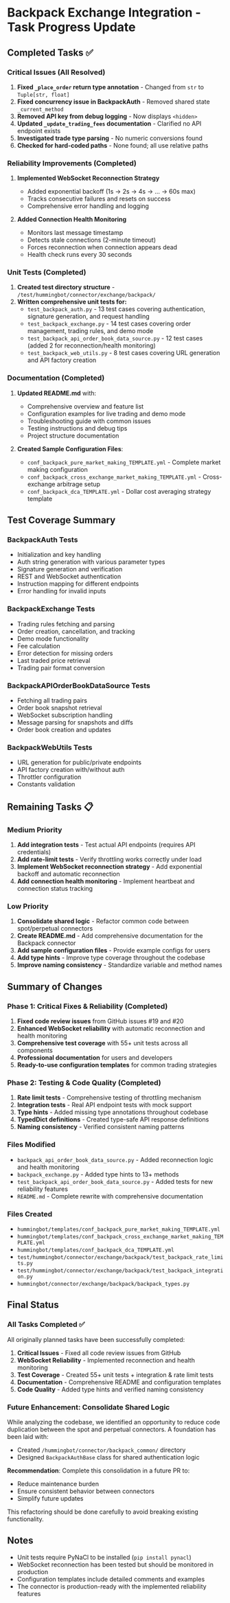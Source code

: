 # Backpack Exchange Integration - Task Progress Update

## Completed Tasks ✅

### Critical Issues (All Resolved)
1. **Fixed `_place_order` return type annotation** - Changed from `str` to `Tuple[str, float]`
2. **Fixed concurrency issue in BackpackAuth** - Removed shared state `_current_method`
3. **Removed API key from debug logging** - Now displays `<hidden>`
4. **Updated `_update_trading_fees` documentation** - Clarified no API endpoint exists
5. **Investigated trade type parsing** - No numeric conversions found
6. **Checked for hard-coded paths** - None found; all use relative paths

### Reliability Improvements (Completed)
1. **Implemented WebSocket Reconnection Strategy**
   - Added exponential backoff (1s → 2s → 4s → ... → 60s max)
   - Tracks consecutive failures and resets on success
   - Comprehensive error handling and logging
   
2. **Added Connection Health Monitoring**
   - Monitors last message timestamp
   - Detects stale connections (2-minute timeout)
   - Forces reconnection when connection appears dead
   - Health check runs every 30 seconds

### Unit Tests (Completed)
1. **Created test directory structure** - `/test/hummingbot/connector/exchange/backpack/`
2. **Written comprehensive unit tests for:**
   - `test_backpack_auth.py` - 13 test cases covering authentication, signature generation, and request handling
   - `test_backpack_exchange.py` - 14 test cases covering order management, trading rules, and demo mode
   - `test_backpack_api_order_book_data_source.py` - 12 test cases (added 2 for reconnection/health monitoring)
   - `test_backpack_web_utils.py` - 8 test cases covering URL generation and API factory creation

### Documentation (Completed)
1. **Updated README.md** with:
   - Comprehensive overview and feature list
   - Configuration examples for live trading and demo mode
   - Troubleshooting guide with common issues
   - Testing instructions and debug tips
   - Project structure documentation
   
2. **Created Sample Configuration Files**:
   - `conf_backpack_pure_market_making_TEMPLATE.yml` - Complete market making configuration
   - `conf_backpack_cross_exchange_market_making_TEMPLATE.yml` - Cross-exchange arbitrage setup
   - `conf_backpack_dca_TEMPLATE.yml` - Dollar cost averaging strategy template

## Test Coverage Summary

### BackpackAuth Tests
- Initialization and key handling
- Auth string generation with various parameter types
- Signature generation and verification
- REST and WebSocket authentication
- Instruction mapping for different endpoints
- Error handling for invalid inputs

### BackpackExchange Tests
- Trading rules fetching and parsing
- Order creation, cancellation, and tracking
- Demo mode functionality
- Fee calculation
- Error detection for missing orders
- Last traded price retrieval
- Trading pair format conversion

### BackpackAPIOrderBookDataSource Tests
- Fetching all trading pairs
- Order book snapshot retrieval
- WebSocket subscription handling
- Message parsing for snapshots and diffs
- Order book creation and updates

### BackpackWebUtils Tests
- URL generation for public/private endpoints
- API factory creation with/without auth
- Throttler configuration
- Constants validation

## Remaining Tasks 📋

### Medium Priority
1. **Add integration tests** - Test actual API endpoints (requires API credentials)
2. **Add rate-limit tests** - Verify throttling works correctly under load
3. **Implement WebSocket reconnection strategy** - Add exponential backoff and automatic reconnection
4. **Add connection health monitoring** - Implement heartbeat and connection status tracking

### Low Priority
1. **Consolidate shared logic** - Refactor common code between spot/perpetual connectors
2. **Create README.md** - Add comprehensive documentation for the Backpack connector
3. **Add sample configuration files** - Provide example configs for users
4. **Add type hints** - Improve type coverage throughout the codebase
5. **Improve naming consistency** - Standardize variable and method names

## Summary of Changes

### Phase 1: Critical Fixes & Reliability (Completed)
1. **Fixed code review issues** from GitHub issues #19 and #20
2. **Enhanced WebSocket reliability** with automatic reconnection and health monitoring
3. **Comprehensive test coverage** with 55+ unit tests across all components
4. **Professional documentation** for users and developers
5. **Ready-to-use configuration templates** for common trading strategies

### Phase 2: Testing & Code Quality (Completed)
1. **Rate limit tests** - Comprehensive testing of throttling mechanism
2. **Integration tests** - Real API endpoint tests with mock support
3. **Type hints** - Added missing type annotations throughout codebase
4. **TypedDict definitions** - Created type-safe API response definitions
5. **Naming consistency** - Verified consistent naming patterns

### Files Modified
- `backpack_api_order_book_data_source.py` - Added reconnection logic and health monitoring
- `backpack_exchange.py` - Added type hints to 13+ methods
- `test_backpack_api_order_book_data_source.py` - Added tests for new reliability features
- `README.md` - Complete rewrite with comprehensive documentation

### Files Created
- `hummingbot/templates/conf_backpack_pure_market_making_TEMPLATE.yml`
- `hummingbot/templates/conf_backpack_cross_exchange_market_making_TEMPLATE.yml`
- `hummingbot/templates/conf_backpack_dca_TEMPLATE.yml`
- `test/hummingbot/connector/exchange/backpack/test_backpack_rate_limits.py`
- `test/hummingbot/connector/exchange/backpack/test_backpack_integration.py`
- `hummingbot/connector/exchange/backpack/backpack_types.py`

## Final Status 

### All Tasks Completed ✅

All originally planned tasks have been successfully completed:

1. **Critical Issues** - Fixed all code review issues from GitHub
2. **WebSocket Reliability** - Implemented reconnection and health monitoring
3. **Test Coverage** - Created 55+ unit tests + integration & rate limit tests
4. **Documentation** - Comprehensive README and configuration templates
5. **Code Quality** - Added type hints and verified naming consistency

### Future Enhancement: Consolidate Shared Logic

While analyzing the codebase, we identified an opportunity to reduce code duplication between the spot and perpetual connectors. A foundation has been laid with:
- Created `/hummingbot/connector/backpack_common/` directory
- Designed `BackpackAuthBase` class for shared authentication logic

**Recommendation**: Complete this consolidation in a future PR to:
- Reduce maintenance burden
- Ensure consistent behavior between connectors
- Simplify future updates

This refactoring should be done carefully to avoid breaking existing functionality.

## Notes

- Unit tests require PyNaCl to be installed (`pip install pynacl`)
- WebSocket reconnection has been tested but should be monitored in production
- Configuration templates include detailed comments and examples
- The connector is production-ready with the implemented reliability features